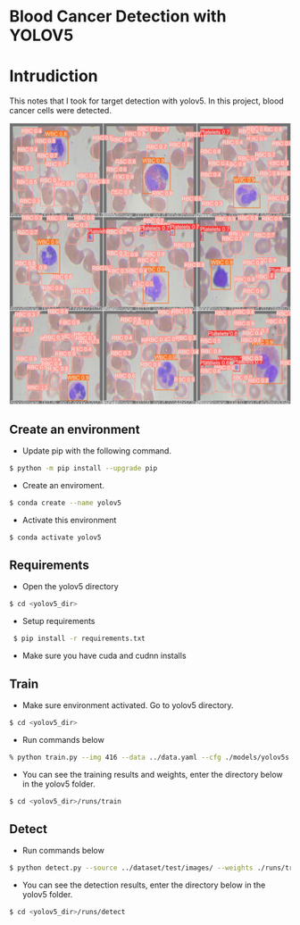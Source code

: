 # Blood Cancer Detection with YOLOV5

# Intrudiction

This notes that I took for target detection with yolov5. In this project, blood cancer cells were detected.

![prediction](https://github.com/safakgunes/Blood-Cancer-Detection-YOLOV5/blob/main/yolov5/runs/train/exp/val_batch1_pred.jpg?raw=true)


## Create an environment

* Update pip with the following command.
```bash
$ python -m pip install --upgrade pip
```
* Create an enviroment.
```bash 
$ conda create --name yolov5 
```
* Activate this environment
```bash
$ conda activate yolov5
```
## Requirements

* Open the yolov5 directory
```bash
$ cd <yolov5_dir>
```
* Setup requirements
```bash
 $ pip install -r requirements.txt
```
* Make sure you have cuda and cudnn installs

## Train

* Make sure environment activated. Go to yolov5 directory.
```bash
$ cd <yolov5_dir>
```

* Run commands below
```bash
% python train.py --img 416 --data ../data.yaml --cfg ./models/yolov5s.yaml  --batch 32 --epochs 50
```
* You can see the training results and  weights, enter the directory below in the yolov5 folder.

```bash
$ cd <yolov5_dir>/runs/train
```
## Detect

* Run commands below

```bash
$ python detect.py --source ../dataset/test/images/ --weights ./runs/train/exp/weights/best.pt --conf 0.4
```                                 
*  You can see the detection results, enter the directory below in the yolov5 folder.     

```bash
$ cd <yolov5_dir>/runs/detect
```
